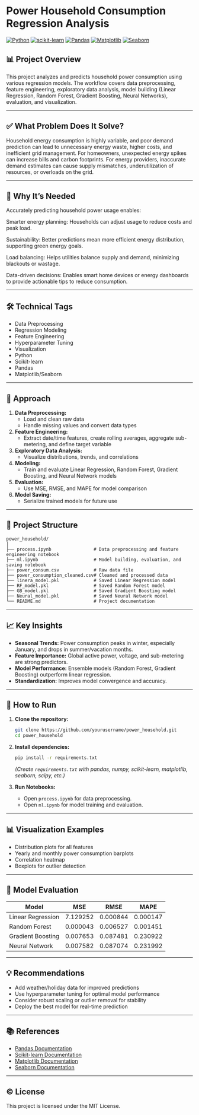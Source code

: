 # Power Household Consumption Regression Analysis

[![Python](https://img.shields.io/badge/Python-3.8%2B-blue.svg)](https://www.python.org/)
[![scikit-learn](https://img.shields.io/badge/scikit--learn-1.0%2B-orange.svg)](https://scikit-learn.org/)
[![Pandas](https://img.shields.io/badge/Pandas-1.0%2B-yellow.svg)](https://pandas.pydata.org/)
[![Matplotlib](https://img.shields.io/badge/Matplotlib-3.0%2B-green.svg)](https://matplotlib.org/)
[![Seaborn](https://img.shields.io/badge/Seaborn-0.11%2B-cyan.svg)](https://seaborn.pydata.org/)

## 📊 Project Overview

This project analyzes and predicts household power consumption using various regression models. The workflow covers data preprocessing, feature engineering, exploratory data analysis, model building (Linear Regression, Random Forest, Gradient Boosting, Neural Networks), evaluation, and visualization.

---

## ✅ What Problem Does It Solve?
Household energy consumption is highly variable, and poor demand prediction can lead to unnecessary energy waste, higher costs, and inefficient grid management. For homeowners, unexpected energy spikes can increase bills and carbon footprints. For energy providers, inaccurate demand estimates can cause supply mismatches, underutilization of resources, or overloads on the grid.

---

## 🎯 Why It’s Needed
Accurately predicting household power usage enables:

Smarter energy planning: Households can adjust usage to reduce costs and peak load.

Sustainability: Better predictions mean more efficient energy distribution, supporting green energy goals.

Load balancing: Helps utilities balance supply and demand, minimizing blackouts or wastage.

Data-driven decisions: Enables smart home devices or energy dashboards to provide actionable tips to reduce consumption.

---

## 🛠️ Technical Tags

- Data Preprocessing
- Regression Modeling
- Feature Engineering
- Hyperparameter Tuning
- Visualization
- Python
- Scikit-learn
- Pandas
- Matplotlib/Seaborn

---

## 🚀 Approach

1. **Data Preprocessing:**  
   - Load and clean raw data
   - Handle missing values and convert data types
2. **Feature Engineering:**  
   - Extract date/time features, create rolling averages, aggregate sub-metering, and define target variable
3. **Exploratory Data Analysis:**  
   - Visualize distributions, trends, and correlations
4. **Modeling:**  
   - Train and evaluate Linear Regression, Random Forest, Gradient Boosting, and Neural Network models
5. **Evaluation:**  
   - Use MSE, RMSE, and MAPE for model comparison
6. **Model Saving:**  
   - Serialize trained models for future use

---

## 📁 Project Structure

```
power_household/
│
├── process.ipynb                # Data preprocessing and feature engineering notebook
├── ml.ipynb                     # Model building, evaluation, and saving notebook
├── power_consum.csv             # Raw data file
├── power_consumption_cleaned.csv# Cleaned and processed data
├── linera_model.pkl             # Saved Linear Regression model
├── RF_model.pkl                 # Saved Random Forest model
├── GB_model.pkl                 # Saved Gradient Boosting model
├── Neural_model.pkl             # Saved Neural Network model
└── README.md                    # Project documentation
```

---

## 📈 Key Insights

- **Seasonal Trends:** Power consumption peaks in winter, especially January, and drops in summer/vacation months.
- **Feature Importance:** Global active power, voltage, and sub-metering are strong predictors.
- **Model Performance:** Ensemble models (Random Forest, Gradient Boosting) outperform linear regression.
- **Standardization:** Improves model convergence and accuracy.

---

## 📝 How to Run

1. **Clone the repository:**
    ```bash
    git clone https://github.com/yourusername/power_household.git
    cd power_household
    ```

2. **Install dependencies:**
    ```bash
    pip install -r requirements.txt
    ```
    *(Create `requirements.txt` with pandas, numpy, scikit-learn, matplotlib, seaborn, scipy, etc.)*

3. **Run Notebooks:**
    - Open `process.ipynb` for data preprocessing.
    - Open `ml.ipynb` for model training and evaluation.

---

## 📊 Visualization Examples

- Distribution plots for all features
- Yearly and monthly power consumption barplots
- Correlation heatmap
- Boxplots for outlier detection

---

## 🤖 Model Evaluation

| Model                | MSE      | RMSE     | MAPE     |
|----------------------|----------|----------|----------|
| Linear Regression    | 7.129252 | 0.000844	| 0.000147 |
| Random Forest        | 0.000043 | 0.006527 | 0.001451 |
| Gradient Boosting    | 0.007653 | 0.087481 | 0.230922 |
| Neural Network       | 0.007582 | 0.087074 | 0.231992 |


---

## 💡 Recommendations

- Add weather/holiday data for improved predictions
- Use hyperparameter tuning for optimal model performance
- Consider robust scaling or outlier removal for stability
- Deploy the best model for real-time prediction

---

## 📚 References

- [Pandas Documentation](https://pandas.pydata.org/docs/)
- [Scikit-learn Documentation](https://scikit-learn.org/stable/documentation.html)
- [Matplotlib Documentation](https://matplotlib.org/stable/contents.html)
- [Seaborn Documentation](https://seaborn.pydata.org/)

---

## © License

This project is licensed under the MIT License.
